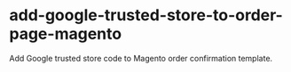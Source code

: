 # add-google-trusted-store-to-order-page-magento
Add Google trusted store code to Magento order confirmation template.
